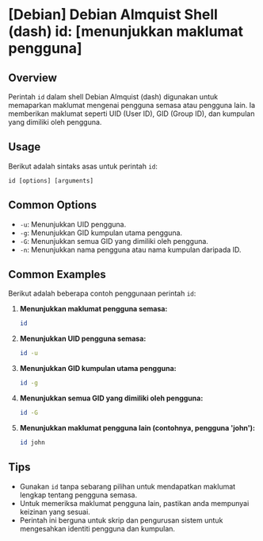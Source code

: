 # [Debian] Debian Almquist Shell (dash) id: [menunjukkan maklumat pengguna]

## Overview
Perintah `id` dalam shell Debian Almquist (dash) digunakan untuk memaparkan maklumat mengenai pengguna semasa atau pengguna lain. Ia memberikan maklumat seperti UID (User ID), GID (Group ID), dan kumpulan yang dimiliki oleh pengguna.

## Usage
Berikut adalah sintaks asas untuk perintah `id`:

```
id [options] [arguments]
```

## Common Options
- `-u`: Menunjukkan UID pengguna.
- `-g`: Menunjukkan GID kumpulan utama pengguna.
- `-G`: Menunjukkan semua GID yang dimiliki oleh pengguna.
- `-n`: Menunjukkan nama pengguna atau nama kumpulan daripada ID.

## Common Examples
Berikut adalah beberapa contoh penggunaan perintah `id`:

1. **Menunjukkan maklumat pengguna semasa:**
   ```bash
   id
   ```

2. **Menunjukkan UID pengguna semasa:**
   ```bash
   id -u
   ```

3. **Menunjukkan GID kumpulan utama pengguna:**
   ```bash
   id -g
   ```

4. **Menunjukkan semua GID yang dimiliki oleh pengguna:**
   ```bash
   id -G
   ```

5. **Menunjukkan maklumat pengguna lain (contohnya, pengguna 'john'):**
   ```bash
   id john
   ```

## Tips
- Gunakan `id` tanpa sebarang pilihan untuk mendapatkan maklumat lengkap tentang pengguna semasa.
- Untuk memeriksa maklumat pengguna lain, pastikan anda mempunyai keizinan yang sesuai.
- Perintah ini berguna untuk skrip dan pengurusan sistem untuk mengesahkan identiti pengguna dan kumpulan.
